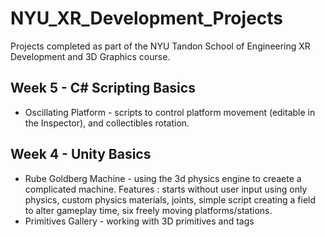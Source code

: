 # NYU_XR_Development_Projects
 Projects completed as part of the NYU Tandon School of Engineering XR Development and 3D Graphics course.

## Week 5 - C# Scripting Basics
- Oscillating Platform - scripts to control platform movement (editable in the Inspector), and collectibles rotation.

## Week 4 - Unity Basics
- Rube Goldberg Machine - using the 3d physics engine to creaete a complicated machine. Features : starts without user input using only physics, custom physics materials, joints, simple script creating a field to alter gameplay time, six freely moving platforms/stations. 
- Primitives Gallery - working with 3D primitives and tags
